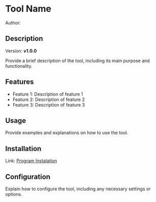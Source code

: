 # Tool Name
Author:

## Description
Version: **v1.0.0**

Provide a brief description of the tool, including its main purpose and functionality.

## Features
- Feature 1: Description of feature 1
- Feature 2: Description of feature 2
- Feature 3: Description of feature 3

## Usage
Provide examples and explanations on how to use the tool.

## Installation
Link: [Program Instalation](google.com)

## Configuration
Explain how to configure the tool, including any necessary settings or options.
